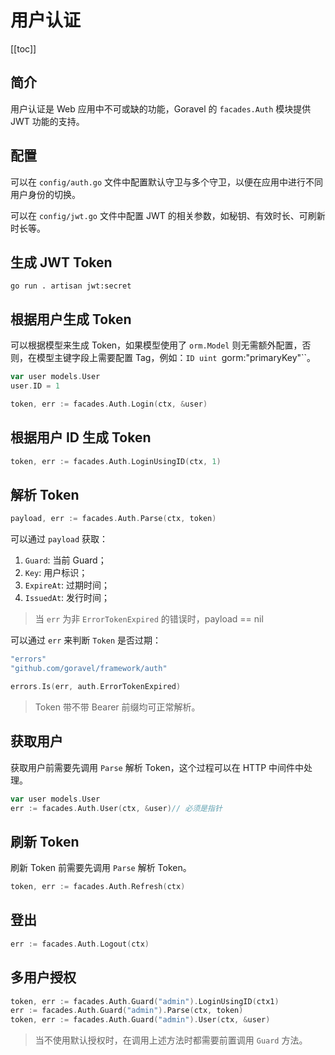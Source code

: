 # 用户认证

[[toc]]

## 简介

用户认证是 Web 应用中不可或缺的功能，Goravel 的 `facades.Auth` 模块提供 JWT 功能的支持。

## 配置

可以在 `config/auth.go` 文件中配置默认守卫与多个守卫，以便在应用中进行不同用户身份的切换。

可以在 `config/jwt.go` 文件中配置 JWT 的相关参数，如秘钥、有效时长、可刷新时长等。

## 生成 JWT Token

```
go run . artisan jwt:secret
```

## 根据用户生成 Token

可以根据模型来生成 Token，如果模型使用了 `orm.Model` 则无需额外配置，否则，在模型主键字段上需要配置 Tag，例如：`ID uint `gorm:"primaryKey"``。

```go
var user models.User
user.ID = 1

token, err := facades.Auth.Login(ctx, &user)
```

## 根据用户 ID 生成 Token

```go
token, err := facades.Auth.LoginUsingID(ctx, 1)
```

## 解析 Token

```go
payload, err := facades.Auth.Parse(ctx, token)
```

可以通过 `payload` 获取：

1. `Guard`: 当前 Guard；
2. `Key`: 用户标识；
3. `ExpireAt`: 过期时间；
4. `IssuedAt`: 发行时间；

> 当 `err` 为非 `ErrorTokenExpired` 的错误时，payload == nil

可以通过 `err` 来判断 `Token` 是否过期：

```go
"errors"
"github.com/goravel/framework/auth"

errors.Is(err, auth.ErrorTokenExpired)
```

> Token 带不带 Bearer 前缀均可正常解析。

## 获取用户

获取用户前需要先调用 `Parse` 解析 Token，这个过程可以在 HTTP 中间件中处理。

```go
var user models.User
err := facades.Auth.User(ctx, &user)// 必须是指针
```

## 刷新 Token

刷新 Token 前需要先调用 `Parse` 解析 Token。

```go
token, err := facades.Auth.Refresh(ctx)
```

## 登出

```go
err := facades.Auth.Logout(ctx)
```

## 多用户授权

```go
token, err := facades.Auth.Guard("admin").LoginUsingID(ctx1)
err := facades.Auth.Guard("admin").Parse(ctx, token)
token, err := facades.Auth.Guard("admin").User(ctx, &user)
```

> 当不使用默认授权时，在调用上述方法时都需要前置调用 `Guard` 方法。

<CommentService/>
